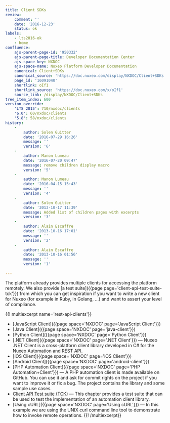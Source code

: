 ```yaml
---
title: Client SDKs
review:
    comment: ''
    date: '2016-12-23'
    status: ok
labels:
    - lts2016-ok
    - home
confluence:
    ajs-parent-page-id: '950332'
    ajs-parent-page-title: Developer Documentation Center
    ajs-space-key: NXDOC
    ajs-space-name: Nuxeo Platform Developer Documentation
    canonical: Client+SDKs
    canonical_source: 'https://doc.nuxeo.com/display/NXDOC/Client+SDKs'
    page_id: '16091040'
    shortlink: oIf1
    shortlink_source: 'https://doc.nuxeo.com/x/oIf1'
    source_link: /display/NXDOC/Client+SDKs
tree_item_index: 600
version_override:
    'LTS 2015': 710/nxdoc/clients
    '6.0': 60/nxdoc/clients
    '5.8': 58/nxdoc/clients
history:
    -
        author: Solen Guitter
        date: '2016-07-29 16:26'
        message: ''
        version: '6'
    -
        author: Manon Lumeau
        date: '2016-07-20 09:47'
        message: remove children display macro
        version: '5'
    -
        author: Manon Lumeau
        date: '2016-04-15 15:43'
        message: ''
        version: '4'
    -
        author: Solen Guitter
        date: '2013-10-17 11:39'
        message: Added list of children pages with excerpts
        version: '3'
    -
        author: Alain Escaffre
        date: '2013-10-16 17:01'
        message: ''
        version: '2'
    -
        author: Alain Escaffre
        date: '2013-10-16 01:56'
        message: ''
        version: '1'

---
```

The platform already provides multiple clients for accessing the platform remotely.&nbsp;We also provide [a test suite]({{page page='client-api-test-suite-tck'}}) from which you can get inspiration if you want to write a new client for Nuxeo (for example in Ruby, in Golang, ...) and want to assert your level of compliance.

{{! multiexcerpt name='rest-api-clients'}}

*   [JavaScript Client]({{page space='NXDOC' page='JavaScript Client'}})
*   [Java Client]({{page space='NXDOC' page='java-client'}})
*   [Python Client]({{page space='NXDOC' page='Python Client'}})
*   [.NET Client]({{page space='NXDOC' page='.NET Client'}})&nbsp;&mdash;&nbsp;<span class="smalltext">Nuxeo .NET Client is a cross-platform client library developed in C# for the Nuxeo Automation and REST API.</span>
*   [iOS Client]({{page space='NXDOC' page='iOS Client'}})
*   [Android Client]({{page space='NXDOC' page='android-client'}})
*   [PHP Automation Client]({{page space='NXDOC' page='PHP Automation+Client'}})&nbsp;&mdash;&nbsp;<span class="smalltext">A PHP automation client is made available on GitHub. You can use it and ask for commit rights on the project if you want to improve it or fix a bug. The project contains the library and some sample use cases.</span>
*   [Client API Test suite (TCK)](/pages/viewpage.action?pageId=14255551)&nbsp;&mdash;&nbsp;<span class="smalltext">This chapter provides a test suite that can be used to test the implementation of an automation client library.</span>
*   [Using cURL]({{page space='NXDOC' page='Using cURL'}})&nbsp;&mdash;&nbsp;<span class="smalltext">In this example we are using the UNIX curl command line tool to demonstrate how to invoke remote operations.</span>
{{! /multiexcerpt}}
